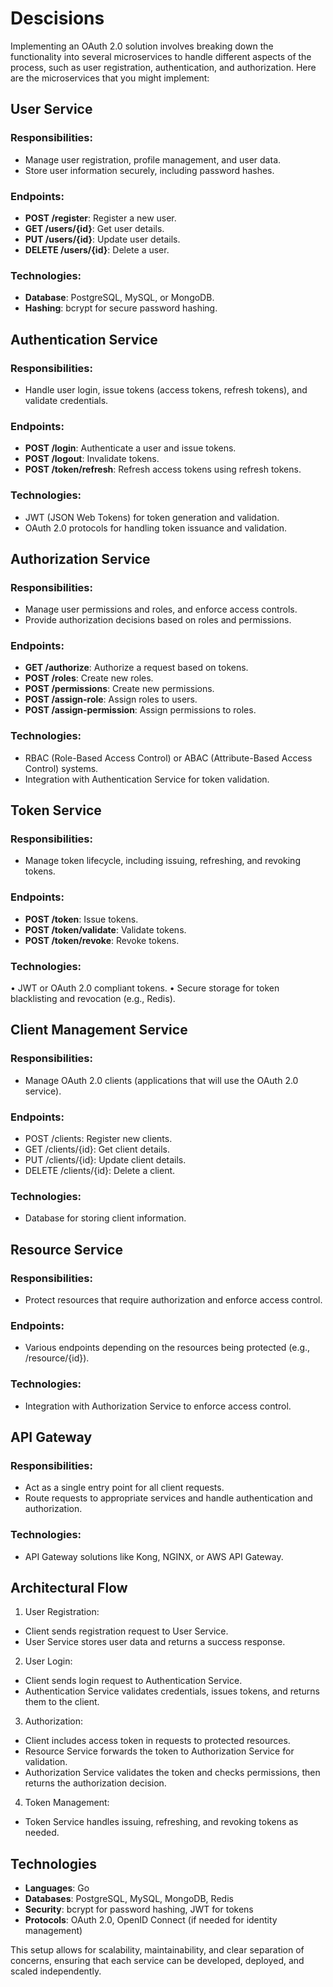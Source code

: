 # Descisions

Implementing an OAuth 2.0 solution involves breaking down the functionality into several microservices to handle different aspects of the process, such as user registration, authentication, and authorization. Here are the microservices that you might implement:

## User Service

### Responsibilities:

* Manage user registration, profile management, and user data.
* Store user information securely, including password hashes.

### Endpoints:

* **POST /register**: Register a new user.
* **GET /users/{id}**: Get user details.
* **PUT /users/{id}**: Update user details.
* **DELETE /users/{id}**: Delete a user.

### Technologies:

* **Database**: PostgreSQL, MySQL, or MongoDB.
* **Hashing**: bcrypt for secure password hashing.

## Authentication Service

### Responsibilities:

* Handle user login, issue tokens (access tokens, refresh tokens), and validate credentials.

### Endpoints:

* **POST /login**: Authenticate a user and issue tokens.
* **POST /logout**: Invalidate tokens.
* **POST /token/refresh**: Refresh access tokens using refresh tokens.

### Technologies:

* JWT (JSON Web Tokens) for token generation and validation.
* OAuth 2.0 protocols for handling token issuance and validation.

## Authorization Service

### Responsibilities:

* Manage user permissions and roles, and enforce access controls.
* Provide authorization decisions based on roles and permissions.

### Endpoints:

* **GET /authorize**: Authorize a request based on tokens. 
* **POST /roles**: Create new roles. 
* **POST /permissions**: Create new permissions. 
* **POST /assign-role**: Assign roles to users. 
* **POST /assign-permission**: Assign permissions to roles.

### Technologies:

* RBAC (Role-Based Access Control) or ABAC (Attribute-Based Access Control) systems. 
* Integration with Authentication Service for token validation.

## Token Service

### Responsibilities:

* Manage token lifecycle, including issuing, refreshing, and revoking tokens.

### Endpoints:

* **POST /token**: Issue tokens.
* **POST /token/validate**: Validate tokens.
* **POST /token/revoke**: Revoke tokens.

### Technologies:
   •	JWT or OAuth 2.0 compliant tokens.
   •	Secure storage for token blacklisting and revocation (e.g., Redis).

## Client Management Service

### Responsibilities:

* Manage OAuth 2.0 clients (applications that will use the OAuth 2.0 service).

### Endpoints:

* POST /clients: Register new clients.
* GET /clients/{id}: Get client details.
* PUT /clients/{id}: Update client details.
* DELETE /clients/{id}: Delete a client.

### Technologies:

* Database for storing client information.

## Resource Service

### Responsibilities:

* Protect resources that require authorization and enforce access control.

### Endpoints:

* Various endpoints depending on the resources being protected (e.g., /resource/{id}).

### Technologies:

* Integration with Authorization Service to enforce access control.

## API Gateway

### Responsibilities:

* Act as a single entry point for all client requests.
* Route requests to appropriate services and handle authentication and authorization.

### Technologies:

* API Gateway solutions like Kong, NGINX, or AWS API Gateway.

## Architectural Flow

1.	User Registration:
   * Client sends registration request to User Service. 
   * User Service stores user data and returns a success response.

2.	User Login:
   * Client sends login request to Authentication Service.
   * Authentication Service validates credentials, issues tokens, and returns them to the client.

3.	Authorization:
   * Client includes access token in requests to protected resources.
   * Resource Service forwards the token to Authorization Service for validation.
   * Authorization Service validates the token and checks permissions, then returns the authorization decision.

4.	Token Management:
   * Token Service handles issuing, refreshing, and revoking tokens as needed.

## Technologies

* **Languages**: Go
* **Databases**: PostgreSQL, MySQL, MongoDB, Redis
* **Security**: bcrypt for password hashing, JWT for tokens
* **Protocols**: OAuth 2.0, OpenID Connect (if needed for identity management)

This setup allows for scalability, maintainability, and clear separation of concerns, ensuring that each service can 
be developed, deployed, and scaled independently.
